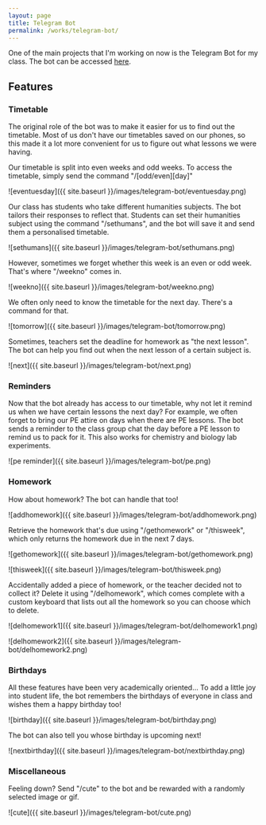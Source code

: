 ```yaml
---
layout: page
title: Telegram Bot
permalink: /works/telegram-bot/
---
```


One of the main projects that I'm working on now is the Telegram Bot for my class. The bot can be accessed [here](https://telegram.me/threeoheight_bot).



## Features

### Timetable
The original role of the bot was to make it easier for us to find out the timetable. Most of us don't have our timetables saved on our phones, so this made it a lot more convenient for us to figure out what lessons we were having.

Our timetable is split into even weeks and odd weeks. To access the timetable, simply send the command "/[odd/even][day]"

![eventuesday]({{ site.baseurl }}/images/telegram-bot/eventuesday.png)


Our class has students who take different humanities subjects. The bot tailors their responses to reflect that. Students can set their humanities subject using the command "/sethumans", and the bot will save it and send them a personalised timetable.

![sethumans]({{ site.baseurl }}/images/telegram-bot/sethumans.png)


However, sometimes we forget whether this week is an even or odd week. That's where "/weekno" comes in.

![weekno]({{ site.baseurl }}/images/telegram-bot/weekno.png)


We often only need to know the timetable for the next day. There's a command for that.

![tomorrow]({{ site.baseurl }}/images/telegram-bot/tomorrow.png)


Sometimes, teachers set the deadline for homework as "the next lesson". The bot can help you find out when the next lesson of a certain subject is.

![next]({{ site.baseurl }}/images/telegram-bot/next.png)



### Reminders
Now that the bot already has access to our timetable, why not let it remind us when we have certain lessons the next day? For example, we often forget to bring our PE attire on days when there are PE lessons. The bot sends a reminder to the class group chat the day before a PE lesson to remind us to pack for it. This also works for chemistry and biology lab experiments.

![pe reminder]({{ site.baseurl }}/images/telegram-bot/pe.png)



### Homework
How about homework? The bot can handle that too!

![addhomework]({{ site.baseurl }}/images/telegram-bot/addhomework.png)


Retrieve the homework that's due using "/gethomework" or "/thisweek", which only returns the homework due in the next 7 days.

![gethomework]({{ site.baseurl }}/images/telegram-bot/gethomework.png)


![thisweek]({{ site.baseurl }}/images/telegram-bot/thisweek.png)


Accidentally added a piece of homework, or the teacher decided not to collect it? Delete it using "/delhomework", which comes complete with a custom keyboard that lists out all the homework so you can choose which to delete.

![delhomework1]({{ site.baseurl }}/images/telegram-bot/delhomework1.png)


![delhomework2]({{ site.baseurl }}/images/telegram-bot/delhomework2.png)



### Birthdays
All these features have been very academically oriented... To add a little joy into student life, the bot remembers the birthdays of everyone in class and wishes them a happy birthday too!

![birthday]({{ site.baseurl }}/images/telegram-bot/birthday.png)


The bot can also tell you whose birthday is upcoming next!

![nextbirthday]({{ site.baseurl }}/images/telegram-bot/nextbirthday.png)



### Miscellaneous
Feeling down? Send "/cute" to the bot and be rewarded with a randomly selected image or gif.

![cute]({{ site.baseurl }}/images/telegram-bot/cute.png)


